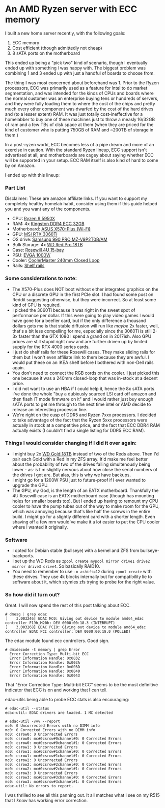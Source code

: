 # An AMD Ryzen server with ECC memory

I built a new home server recently, with the following goals:

1. ECC memory
2. Cost efficient (though admittedly not cheap)
3. 8 sATA ports on the motherboard

This ended up being a "pick two" kind of scenario, though I eventually ended up with something I was happy with. The biggest problem was combining 1 and 3 ended up with just a handful of boards to choose from. 

The thing I was most concerned about beforehand was 1. Prior to the Ryzen processors, ECC was primarily used as a feature for Intel to do market segmentation, and was intended for the kinds of CPUs and boards where the normal customer was an enterprise buying tens or hundreds of servers, and they were fully loading them to where the cost of the chips and pretty much every other component was dwarfed by the cost of the hard drives and (to a lesser extent) RAM. It was just totally cost-ineffective for a homelabber to buy one of these machines just to throw a measly 16/32GB of ram and a few TBs of disk space at them (when they are priced for the kind of customer who is putting 750GB of RAM and ~200TB of storage in them.)

In a post-ryzen world, ECC becomes less of a pipe dream and more of an exercise in caution. With the standard Ryzen lineup, ECC support isn't advertised at all, and motherboards are cagey about saying whether ECC will be supported in your setup. ECC RAM itself is also kind of hard to come by on Amazon. 

I ended up with this lineup:

### Part List

Disclaimer: These are amazon affiliate links. If you want to support my completely healthy homelab habit, consider using them if this guide helped you and you want any of the components.

* CPU: [Ryzen 9 5950X](https://www.amazon.com/dp/B0815Y8J9N?psc=1&amp;ref=ppx_yo2ov_dt_b_product_details&_encoding=UTF8&tag=joshdotcafe0e-20&linkCode=ur2&linkId=cb1ece1208b93d8d56687a75e64118fa&camp=1789&creative=9325)
* RAM: 4x [Kingston DDR4 ECC 32GB](https://www.amazon.com/dp/B09N9TQ3B3?psc=1&amp;ref=ppx_yo2ov_dt_b_product_details&_encoding=UTF8&tag=joshdotcafe0e-20&linkCode=ur2&linkId=e8de63d259d3af88b017708ee3854a02&camp=1789&creative=9325)
* Motherboard: [ASUS X570-Plus (Wi-Fi)](https://www.amazon.com/dp/B07SXF8GY3?psc=1&amp;ref=ppx_yo2ov_dt_b_product_details&_encoding=UTF8&tag=joshdotcafe0e-20&linkCode=ur2&linkId=f4f4e84fde928c4ba1eb4beb67e797b7&camp=1789&creative=9325)
* GPU: [MSI RTX 3060Ti](https://www.amazon.com/MSI-GeForce-RTX-3060-8GD6X/dp/B0BXFQZZW1/ref=sr_1_5?crid=3RH73637QZBRX&amp;keywords=rtx+3060ti&amp;qid=1681868003&amp;s=electronics&amp;sprefix=rtx+3060ti%252Celectronics%252C111&amp;sr=1-5&amp;ufe=app_do%253Aamzn1.fos.c3015c4a-46bb-44b9-81a4-dc28e6d374b3&_encoding=UTF8&tag=joshdotcafe0e-20&linkCode=ur2&linkId=13ab4156c7867399f7ea292651434e34&camp=1789&creative=9325)
* OS drive: [Samsung 990 PRO MZ-V9P2T0B/AM](https://www.amazon.com/dp/B0BHJJ9Y77?ref=ppx_yo2ov_dt_b_product_details&amp;th=1&_encoding=UTF8&tag=joshdotcafe0e-20&linkCode=ur2&linkId=f03eb99daddefc6e0f778056c30d2c7a&camp=1789&creative=9325)
* Bulk Storage: 4x [WD Red Pro 18TB](https://www.amazon.com/dp/B07YFGW736?ref=ppx_yo2ov_dt_b_product_details&amp;th=1&_encoding=UTF8&tag=joshdotcafe0e-20&linkCode=ur2&linkId=efe19392b90766261335b338c40dd761&camp=1789&creative=9325)
* Case: [Rosewill 4U 15-bay](https://www.amazon.com/dp/B01JBG0LW0?ref=ppx_yo2ov_dt_b_product_details&amp;th=1&_encoding=UTF8&tag=joshdotcafe0e-20&linkCode=ur2&linkId=ea79321194f645a23431065ba21ce34f&camp=1789&creative=9325)
* PSU: [EVGA 1000W](https://www.amazon.com/dp/B09J5FC6CC?psc=1&amp;ref=ppx_yo2ov_dt_b_product_details&_encoding=UTF8&tag=joshdotcafe0e-20&linkCode=ur2&linkId=bd20fd1d235c02c2c4c8e5f221d0590e&camp=1789&creative=9325)
* Cooler: [CoolerMaster 240mm Closed Loop](https://www.amazon.com/dp/B086BYYFG5?psc=1&amp;ref=ppx_yo2ov_dt_b_product_details&_encoding=UTF8&tag=joshdotcafe0e-20&linkCode=ur2&linkId=88d25230e900d0ad57571cbedbba9964&camp=1789&creative=9325)
* Rails: [Shelf rails](https://www.amazon.com/dp/B0060RUVBA?psc=1&amp;ref=ppx_yo2ov_dt_b_product_details&_encoding=UTF8&tag=joshdotcafe0e-20&linkCode=ur2&linkId=b3361c570df3eae518cd5248b37aa911&camp=1789&creative=9325)

### Some considerations to note:

* The X570-Plus does NOT boot without either integrated graphics on the CPU or a discrete GPU in the first PCIe slot. I had found some post on Reddit suggesting otherwise, but they were incorrect. So at least some kind of GPU is required.
* I picked the 3060Ti because it was right in the sweet spot of performance per dollar. If this were going to play video games I would have gone for a beefier card, but if the only difference a thousand dollars gets me is that stable diffusion will run like *maybe* 2x faster, well, that's a bit less compelling for me, especially since the 3060Ti is still 2-3x faster than the GTX 1080 I spend a grand on in 2017ish. Also GPU prices are still stupid right now and are further driven up by limited supply for the RTX 4000 series cards. 
* I just do shelf rails for these Rosewill cases. They make sliding rails for them but I won't even affiliate link to them because they are awful. I would put these on an IKEA shelf before I bothered with non-Dell rails again. 
* You don't need to connect the RGB cords on the cooler. I just picked this one because it was a 240mm closed-loop that was in-stock at a decent price. 
* I did not want to use an HBA if I could help it, hence the 8x sATA ports. I've done the whole "buy a dubiously sourced LSI card off amazon and then flash IT mode firmware on it" and I would rather just buy enough sATA ports to get me through to the next time intel or AMD decide to release an interesting processor line. 
* We're right on the cusp of DDR5 and Ryzen 7xxx processors. I decided to take advantage of the fact that the Ryzen 5xxx processors were actually in stock at a competitive price, and the fact that ECC DDR4 RAM actually exists (I couldn't find a single listing for DDR5 ECC RAM).

### Things I would consider changing if I did it over again:

* I might buy 2x [WD Gold 18TB](https://www.amazon.com/dp/B089S3CZ41?psc=1&amp;ref=ppx_yo2ov_dt_b_product_details&_encoding=UTF8&tag=joshdotcafe0e-20&linkCode=ur2&linkId=34c94616d2f0f7f96ef6608b24f27c3f&camp=1789&creative=9325) instead of two of the Reds above. Then I'd pair each Gold with a Red in my ZFS array. It'd make me feel better about the probability of two of the drives failing simultenously being lower - as-is I'm slightly nervous about how close the serial numbers of the drives I got are. But alas, this is why we have backups.
* I might go for a 1200W PSU just to future-proof if I ever wanted to upgrade the GPU. 
* The GPU, my God, is the length of an EATX motherboard. Thankfully the 4U Rosewill case is an EATX motherboard case (though has mounting holes for smaller boards too). But I ended up having to remount my CPU cooler to have the pump tubes out of the way to make room for the GPU, which was annoying because that's like half the screws in the entire build. I might go for a slightly different card with a shorter length. Even shaving off a few mm would've make it a lot easier to put the CPU cooler where I wanted it originally. 

### Software

* I opted for Debian stable (bullseye) with a kernel and ZFS from bullseye-backports.
* I set up the WD Reds as `zpool create mypool mirror drive1 drive2 mirror drive3 drive4`. So basically RAID10. 
* You need to remember to use `-o ashift=12` during `zpool create` with these drives. They use 4k blocks internally but for compatibility lie to software about it, which stymies zfs trying to probe for the right value.

### So how did it turn out?

Great. I will now spend the rest of this post talking about ECC.

```
# dmesg | grep edac
[    3.003246] EDAC MC0: Giving out device to module amd64_edac controller F19h_M20h: DEV 0000:00:18.3 (INTERRUPT)
[    3.003268] EDAC PCI0: Giving out device to module amd64_edac controller EDAC PCI controller: DEV 0000:00:18.0 (POLLED)
```

The edac module found ecc controllers. Good sign.

```
# dmidecode -t memory | grep Error
  Error Correction Type: Multi-bit ECC
  Error Information Handle: 0x0032
  Error Information Handle: 0x003A
  Error Information Handle: 0x003D
  Error Information Handle: 0x0040
  Error Information Handle: 0x0043
```

That "Error Correction Type: Multi-bit ECC" seems to be the most definitive indicator that ECC is on and working that I can tell.

edac-utils being able to probe ECC stats is also encouraging:

```
# edac-util --status
edac-util: EDAC drivers are loaded. 1 MC detected
```

```
# edac-util -vvv --report
mc0: 0 Uncorrected Errors with no DIMM info
mc0: 0 Corrected Errors with no DIMM info
mc0: csrow0: 0 Uncorrected Errors
mc0: csrow0: mc#0csrow#0channel#0: 0 Corrected Errors
mc0: csrow0: mc#0csrow#0channel#1: 0 Corrected Errors
mc0: csrow1: 0 Uncorrected Errors
mc0: csrow1: mc#0csrow#1channel#0: 0 Corrected Errors
mc0: csrow1: mc#0csrow#1channel#1: 0 Corrected Errors
mc0: csrow2: 0 Uncorrected Errors
mc0: csrow2: mc#0csrow#2channel#0: 0 Corrected Errors
mc0: csrow2: mc#0csrow#2channel#1: 0 Corrected Errors
mc0: csrow3: 0 Uncorrected Errors
mc0: csrow3: mc#0csrow#3channel#0: 0 Corrected Errors
mc0: csrow3: mc#0csrow#3channel#1: 0 Corrected Errors
edac-util: No errors to report.
```

I was thrilled to see all this panning out. It all matches what I see on my R515 that I *know* has working error correction. 
